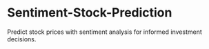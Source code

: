 # Sentiment-Stock-Prediction
Predict stock prices with sentiment analysis for informed investment decisions.
